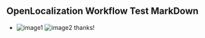 ## OpenLocalization Workflow Test MarkDown
* ![image1](.\aaa66fed-4e09-48ae-b29c-0aa5b9fe3b58.PNG)   ![image2](.\46491a85-1309-4bdd-8e87-f74ba4453c94.png) 
thanks!
